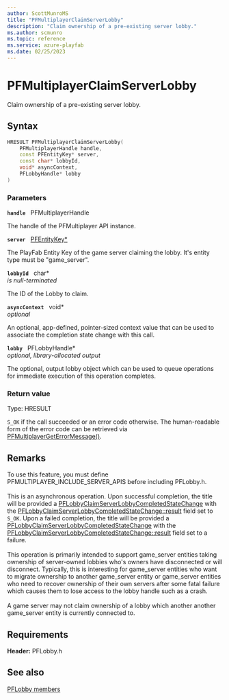 ```yaml
---
author: ScottMunroMS
title: "PFMultiplayerClaimServerLobby"
description: "Claim ownership of a pre-existing server lobby."
ms.author: scmunro
ms.topic: reference
ms.service: azure-playfab
ms.date: 02/25/2023
---
```


# PFMultiplayerClaimServerLobby  

Claim ownership of a pre-existing server lobby.  

## Syntax  
  
```cpp
HRESULT PFMultiplayerClaimServerLobby(  
    PFMultiplayerHandle handle,  
    const PFEntityKey* server,  
    const char* lobbyId,  
    void* asyncContext,  
    PFLobbyHandle* lobby  
)  
```  
  
### Parameters  
  
**`handle`** &nbsp; PFMultiplayerHandle  
  
The handle of the PFMultiplayer API instance.  
  
**`server`** &nbsp; [PFEntityKey*](../../pfmultiplayer/pfentitykey_clientsdk.md)  
  
The PlayFab Entity Key of the game server claiming the lobby. It's entity type must be "game_server".  
  
**`lobbyId`** &nbsp; char*  
*is null-terminated*  
  
The ID of the Lobby to claim.  
  
**`asyncContext`** &nbsp; void*  
*optional*  
  
An optional, app-defined, pointer-sized context value that can be used to associate the completion state change with this call.  
  
**`lobby`** &nbsp; PFLobbyHandle*  
*optional, library-allocated output*  
  
The optional, output lobby object which can be used to queue operations for immediate execution of this operation completes.  
  
  
### Return value
Type: HRESULT
  
```S_OK``` if the call succeeded or an error code otherwise. The human-readable form of the error code can be retrieved via [PFMultiplayerGetErrorMessage()](../../pfmultiplayer/functions/pfmultiplayergeterrormessage.md).
  
## Remarks  
  
To use this feature, you must define PFMULTIPLAYER_INCLUDE_SERVER_APIS before including PFLobby.h. <br /><br /> This is an asynchronous operation. Upon successful completion, the title will be provided a [PFLobbyClaimServerLobbyCompletedStateChange](../structs/pflobbyclaimserverlobbycompletedstatechange.md) with the [PFLobbyClaimServerLobbyCompletedStateChange::result](../structs/pflobbyclaimserverlobbycompletedstatechange.md) field set to ```S_OK```. Upon a failed completion, the title will be provided a [PFLobbyClaimServerLobbyCompletedStateChange](../structs/pflobbyclaimserverlobbycompletedstatechange.md) with the [PFLobbyClaimServerLobbyCompletedStateChange::result](../structs/pflobbyclaimserverlobbycompletedstatechange.md) field set to a failure.   <br /><br /> This operation is primarily intended to support game_server entities taking ownership of server-owned lobbies who's owners have disconnected or will disconnect. Typically, this is interesting for game_server entities who want to migrate ownership to another game_server entity or game_server entities who need to recover ownership of their own servers after some fatal failure which causes them to lose access to the lobby handle such as a crash.   <br /><br /> A game server may not claim ownership of a lobby which another another game_server entity is currently connected to.
  
## Requirements  
  
**Header:** PFLobby.h
  
## See also  
[PFLobby members](../pflobby_members.md)  

  
  
